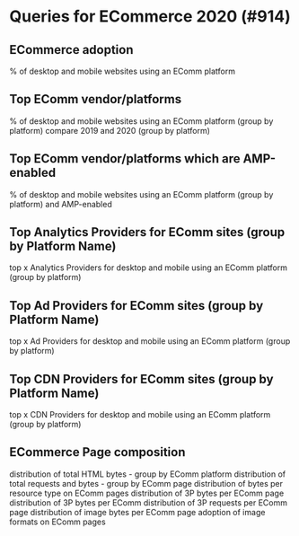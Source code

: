 # Queries for ECommerce 2020 (#914)

## ECommerce adoption
  % of desktop and mobile websites using an EComm platform

## Top EComm vendor/platforms
  % of desktop and mobile websites using an EComm platform (group by platform)
compare 2019 and 2020 (group by platform)

## Top EComm vendor/platforms which are AMP-enabled
  % of desktop and mobile websites using an EComm platform (group by platform) and AMP-enabled

## Top Analytics Providers for EComm sites (group by Platform Name)
  top x Analytics Providers for desktop and mobile using an EComm platform (group by platform)

## Top Ad Providers for EComm sites (group by Platform Name)
  top x Ad Providers for desktop and mobile using an EComm platform (group by platform)

## Top CDN Providers for EComm sites (group by Platform Name)
  top x CDN Providers for desktop and mobile using an EComm platform (group by platform)

## ECommerce Page composition
  distribution of total HTML bytes - group by EComm platform
  distribution of  total requests and bytes - group by EComm page
  distribution of bytes per resource type on EComm pages
  distribution of 3P bytes per EComm page
  distribution of 3P bytes per EComm
  distribution of 3P requests per EComm page
  distribution of image bytes per EComm page
  adoption of image formats on EComm pages